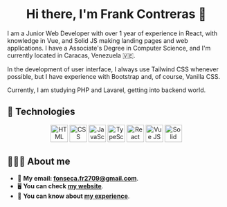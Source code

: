 <h1 align="center">Hi there, I'm Frank Contreras 👋</h1>

I am a Junior Web Developer with over 1 year of experience in React, with knowledge in Vue, and Solid JS making landing pages and web applications. I have a Associate's Degree in Computer Science, and I'm currently located in Caracas, Venezuela 🇻🇪.

In the development of user interface, I always use Tailwind CSS whenever possible, but I have experience with Bootstrap and, of course, Vanilla CSS.

Currently, I am studying PHP and Lavarel, getting into backend world.

## 🧰 Technologies 
<div align="center">
  <img src="https://upload.wikimedia.org/wikipedia/commons/3/38/HTML5_Badge.svg" height="40" alt="HTML logo" />
  <img src="https://upload.wikimedia.org/wikipedia/commons/6/62/CSS3_logo.svg" height="40" alt="CSS logo" />
  <img src="https://upload.wikimedia.org/wikipedia/commons/6/6a/JavaScript-logo.png" height="40" alt="JavaScript logo" />
  <img src="https://upload.wikimedia.org/wikipedia/commons/4/4c/Typescript_logo_2020.svg" height="40" alt="TypeScript logo" />
  <img src="https://upload.wikimedia.org/wikipedia/commons/a/a7/React-icon.svg" height="40" alt="React logo" />
  <img src="https://upload.wikimedia.org/wikipedia/commons/9/95/Vue.js_Logo_2.svg" height="40" alt="Vue JS logo" />
  <img src="https://www.solidjs.com/img/logo/without-wordmark/logo.svg" height="40" alt="Solid JS logo" />
</div>

## 👨🏻‍💻 About me
* 📧 **My email: [fonseca.fr2709@gmail.com](mailto:fonseca.fr2709@gmail.com)**.
* 🖥️ **You can check [my website](https://frankcff.netlify.app)**.
* 📄 **You can know about [my experience](https://drive.google.com/file/d/1JMt4CC5fkWydH8YLaRqPd5X-RA5ES9ed/view?usp=sharing)**.

